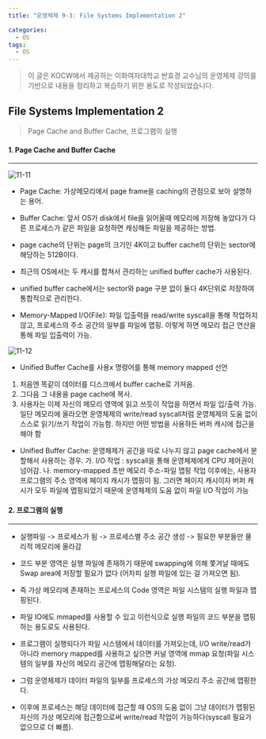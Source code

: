 ```yaml
---
title: "운영체제 9-3: File Systems Implementation 2"

categories:
  - OS
tags:
  - OS
---
```


> 이 글은 KOCW에서 제공하는 이화여자대학교 반효경 교수님의 운영체제 강의를 기반으로 내용을 정리하고 복습하기 위한 용도로 작성되었습니다.

## File Systems Implementation 2

> Page Cache and Buffer Cache, 프로그램의 실행

#### 1. Page Cache and Buffer Cache

---

![11-11](https://github.com/mjh851819/mjh851819.github.io/assets/70308520/c0b0a4fa-0d62-400a-af4a-1cd170dffd9e)

- Page Cache: 가상메모리에서 page frame을 caching의 관점으로 보아 설명하는 용어.
- Buffer Cache: 앞서 OS가 disk에서 file을 읽어올때 메모리에 저장해 놓았다가 다른 프로세스가 같은 파일을 요청하면 캐싱해둔 파일을 제공하는 방법.

- page cache의 단위는 page의 크기인 4K이고 buffer cache의 단위는 sector에 해당하는 512B이다.
- 최근의 OS에서는 두 캐시를 합쳐서 관리하는 unified buffer cache가 사용된다.
- unified buffer cache에서는 sector와 page 구분 없이 둘다 4K단위로 저장하여 통합적으로 관리한다.

- Memory-Mapped I/O(File): 파일 입출력을 read/write syscall을 통해 작업하지 않고, 프로세스의 주소 공간의 일부를 파일에 맵핑. 이렇게 하면 메모리 접근 연산을 통해 파일 입출력이 가능.

![11-12](https://github.com/mjh851819/mjh851819.github.io/assets/70308520/c043a6ac-646a-4e6a-83e0-54d4d8f76383)

- Unified Buffer Cache를 사용x
  명령어를 통해 memory mapped 선언

1.  처음엔 똑같이 데이터를 디스크에서 buffer cache로 가져옴.
2.  그다음 그 내용을 page cache에 복사.
3.  사용자는 이제 자신의 메모리 영역에 읽고 쓰듯이 작업을 하면서 파일 입/출력 가능.
    일단 메모리에 올라오면 운영체제의 write/read syscall처럼 운영체제의 도움 없이 스스로 읽기/쓰기 작업이 가능함.
    하지만 어떤 방법을 사용하든 버퍼 캐시에 접근을 해야 함

- Unified Buffer Cache: 운영체제가 공간을 따로 나누지 않고 page cache에서 분할해서 사용하는 경우.
  가. I/O 작업 : syscall을 통해 운영체제에게 CPU 제어권이 넘어감.
  나. memory-mapped
  초반 메모리 주소-파일 맵핑 작업 이후에는, 사용자 프로그램의 주소 영역에 페이지 캐시가 맵핑이 됨.
  그러면 페이지 캐시이자 버퍼 캐시가 모두 파일에 맵핑되었기 때문에 운영체제의 도움 없이 파일 I/O 작업이 가능

#### 2. 프로그램의 실행

---

- 실행파일 -> 프로세스가 됨 -> 프로세스별 주소 공간 생성 -> 필요한 부분들만 물리적 메모리에 올라감
- 코드 부분 영역은 실행 파일에 존재하기 때문에 swapping에 의해 쫓겨날 때에도 Swap area에 저장할 필요가 없다 (어차피 실행 파일에 있는 걸 가져오면 됨).
- 즉 가상 메모리에 존재하는 프로세스의 Code 영역은 파일 시스템의 실행 파일과 맵핑된다.
- 파일 IO에도 mmaped를 사용할 수 있고 이런식으로 실행 파일의 코드 부분을 맵핑하는 용도로도 사용된다.

- 프로그램이 실행되다가 파일 시스템에서 데이터를 가져오는데, I/O write/read가 아니라 memory mapped를 사용하고 싶으면 커널 영역에 mmap 요청(파일 시스템의 일부를 자신의 메모리 공간에 맵핑해달라는 요청).
- 그럼 운영체제가 데이터 파일의 일부를 프로세스의 가상 메모리 주소 공간에 맵핑한다.
- 이후에 프로세스는 해당 데이터에 접근할 때 OS의 도움 없이 그냥 데이터가 맵핑된 자신의 가상 메모리에 접근함으로써 write/read 작업이 가능하다(syscall 필요가 없으므로 더 빠름).
